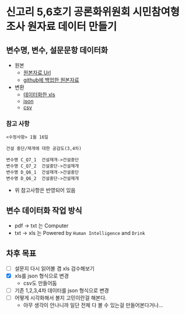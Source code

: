 # 신고리 5,6호기 공론화위원회 시민참여형 조사 원자료 데이터 만들기

## 변수명, 변수, 설문문항 데이터화

- 원본
  - [원본자료 Url](http://npp.jiniworks.com/npp/join/output.do?mode=view&articleNo=9054&article.offset=0&articleLimit=10)
  - [github에 백업한 원본자료](data/origin/)
- 변환
  - [데이터화한 xls](data/converted_variable.xlsx) 
  - [json](data/converted_variable.json)
  - [csv](data/converted_variable.csv)

### 참고 사항

```
<수정사항> 1월 16일

건설 중단/재개에 대한 공감도(3,4차)

변수명 C_Q7_1  건설재개->건설중단
변수명 C_Q7_2  건설중단->건설재개
변수명 D_Q6_1  건설재개->건설중단
변수명 D_Q6_2  건설중단->건설재개
```

- 위 참고사항은 반영되어 있음

## 변수 데이터화 작업 방식

- pdf -> txt 는 Computer
- txt -> xls 는 Powered by `Human Intelligence` and `Drink`


## 차후 목표

- [ ] 설문지 다시 읽어볼 겸 xls 검수해보기
- [x] xls를 json 형식으로 변경
  - csv도 만들어둠
- [ ] 기존 1,2,3,4차 데이터를 json 형식으로 변경
- [ ] 어떻게 시각화해서 볼지 고민이란걸 해본다.
  - 아무 생각이 안나니까 일단 전체 다 볼 수 있는걸 만들어본다거나...